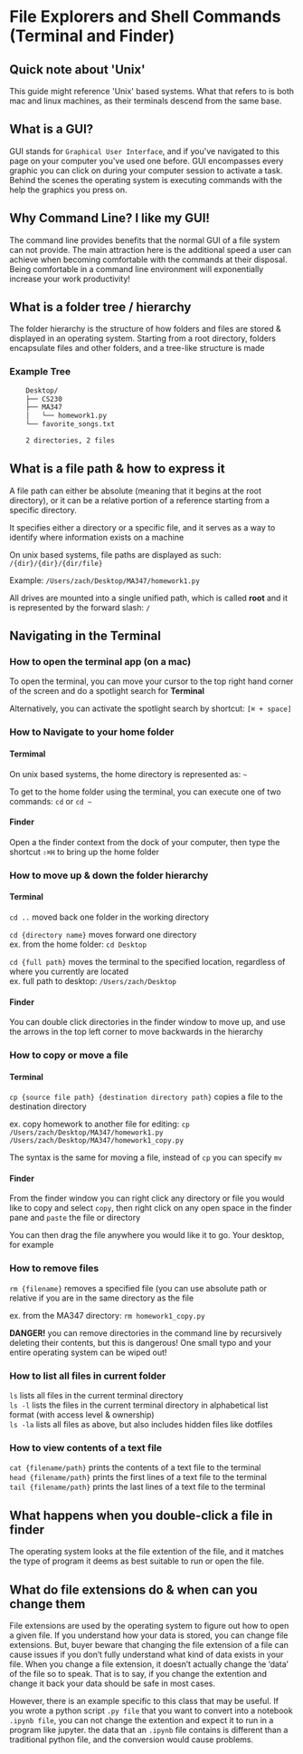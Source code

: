 # File Explorers and Shell Commands (Terminal and Finder)

## Quick note about 'Unix'

This guide might reference 'Unix' based systems. What that refers to is both mac and linux machines, as their terminals descend from the same base.

## What is a GUI?

GUI stands for `Graphical User Interface`, and if you've navigated to this page on your computer you've used one before. GUI encompasses every graphic you can click on during your computer session to activate a task. Behind the scenes the operating system is executing commands with the help the graphics you press on.

## Why Command Line? I like my GUI!

The command line provides benefits that the normal GUI of a file system can not provide. The main attraction here is the additional speed a user can achieve when becoming comfortable with the commands at their disposal. Being comfortable in a command line environment will exponentially increase your work productivity!

## What is a folder tree / hierarchy

The folder hierarchy is the structure of how folders and files are stored & displayed in an operating system. Starting from a root directory, folders encapsulate files and other folders, and a tree-like structure is made

### Example Tree

```bash
    Desktop/
    ├── CS230
    ├── MA347
    │   └── homework1.py
    └── favorite_songs.txt

    2 directories, 2 files
```

## What is a file path & how to express it

A file path can either be absolute (meaning that it begins at the root directory), or it can be a relative portion of a reference starting from a specific directory.

It specifies either a directory or a specific file, and it serves as a way to identify where information exists on a machine

On unix based systems, file paths are displayed as such:
`/{dir}/{dir}/{dir/file}`

Example:
`/Users/zach/Desktop/MA347/homework1.py`

All drives are mounted into a single unified path, which is called **root** and it is represented by the forward slash: `/`

## Navigating in the Terminal

### How to open the terminal app (on a mac)

To open the terminal, you can move your cursor to the top right hand corner of the screen and do a spotlight search for **Terminal**  

Alternatively, you can activate the spotlight search by shortcut: `[⌘ + space]`

### How to Navigate to your home folder

#### Termimal

On unix based systems, the home directory is represented as: `~`  

To get to the home folder using the terminal, you can execute one of two commands: `cd` or `cd ~`

#### Finder
Open a the finder context from the dock of your computer, then type the shortcut `⇧⌘H` to bring up the home folder

### How to move up & down the folder hierarchy

#### Terminal

`cd ..` moved back one folder in the working directory  

`cd {directory name}` moves forward one directory  
ex. from the home folder: `cd Desktop`  

`cd {full path}` moves the terminal to the specified location, regardless of where you currently are located  
ex. full path to desktop: `/Users/zach/Desktop`

#### Finder

You can double click directories in the finder window to move up, and use the arrows in the top left corner to move backwards in the hierarchy

### How to copy or move a file

#### Terminal

`cp {source file path} {destination directory path}` copies a file to the destination directory

ex. copy homework to another file for editing: 
`cp /Users/zach/Desktop/MA347/homework1.py /Users/zach/Desktop/MA347/homework1_copy.py`

The syntax is the same for moving a file, instead of `cp` you can specify `mv`

#### Finder

From the finder window you can right click any directory or file you would like to copy and select `copy`, then right click on any open space in the finder pane and `paste` the file or directory

You can then drag the file anywhere you would like it to go. Your desktop, for example

### How to remove files

`rm {filename}` removes a specified file (you can use absolute path or relative if you are in the same directory as the file

ex. from the MA347 directory: `rm homework1_copy.py`

**DANGER!** you can remove directories in the command line by recursively deleting their contents, but this is dangerous! One small typo and your entire operating system can be wiped out!

### How to list all files in current folder

`ls` lists all files in the current terminal directory  
`ls -l` lists the files in the current terminal directory in alphabetical list format (with access level & ownership)  
`ls -la` lists all files as above, but also includes hidden files like dotfiles  

### How to view contents of a text file

`cat {filename/path}` prints the contents of a text file to the terminal  
`head {filename/path}` prints the first lines of a text file to the terminal  
`tail {filename/path}` prints the last lines of a text file to the terminal  

## What happens when you double-click a file in finder

The operating system looks at the file extention of the file, and it matches the type of program it deems as best suitable to run or open the file.

## What do file extensions do & when can you change them

File extensions are used by the operating system to figure out how to open a given file. If you understand how your data is stored, you can change file extensions. But, buyer beware that changing the file extension of a file can cause issues if you don’t fully understand what kind of data exists in your file. When you change a file extension, it doesn’t actually change the ‘data’ of the file so to speak. That is to say, if you change the extention and change it back your data should be safe in most cases.

However, there is an example specific to this class that may be useful. If you wrote a python script `.py file` that you want to convert into a notebook `.ipynb file`, you can not change the extention and expect it to run in a program like jupyter. the data that an `.ipynb` file contains is different than a traditional python file, and the conversion would cause problems.
